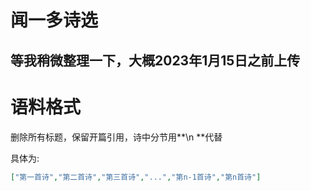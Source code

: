 # 闻一多诗选

## 等我稍微整理一下，大概2023年1月15日之前上传

# 语料格式
删除所有标题，保留开篇引用，诗中分节用**\n **代替

具体为:
```json
["第一首诗","第二首诗","第三首诗","...","第n-1首诗","第n首诗"]
```